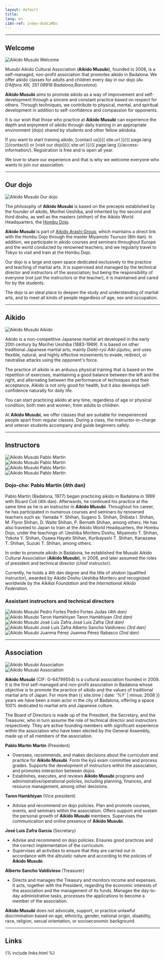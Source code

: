 ```yaml
---
layout: default
title:
lang: en
i18n-ref: index-8oGCaMDs
---
```


<hr id="welcome" class="anchor">

## Welcome

<picture>
  <source type="image/webp" srcset="{{ site.url }}/images/index-8oGCaMDs-01.webp" class="img-fluid lazyload">
  <source type="image/jpeg" srcset="{{ site.url }}/images/index-8oGCaMDs-01.jpg" class="img-fluid lazyload">
  <img src="{{ site.url }}/images/index-8oGCaMDs-01.jpg" class="img-fluid lazyload" alt="Aikido Musubi Welcome">
</picture>

Musubi Aikido Cultural Association (__Aikido Musubi__), founded in 2008, is a self-managed, non-profit association that promotes aikido in Badalona. We offer aikido classes for adults and children every day in our dojo (_Av. D’Alfons XIII, 351 08918 Badalona, ​​Barcelona_).

__Aikido Musubi__ aims to promote aikido as a way of improvement and self-development through a sincere and constant practice based on respect for others. Through techniques, we contribute to physical, mental, and spiritual development in addition to self-confidence and compassion for opponents.

It is our wish that those who practice at __Aikido Musubi__ can experience the depth and enjoyment of aikido through daily training in an appropriate environment (dojo) shared by students and other fellow aikidoka.

If you want to start training aikido, [contact us]({{ site.url }}/{{ page.lang }}/contact/) or [visit our dojo]({{ site.url }}/{{ page.lang }}/access-information/). Registration is free and is open all year.

We love to share our experience and that is why we welcome everyone who wants to join our association.

<hr id="our-dojo" class="anchor">

## Our dojo

<picture>
  <source type="image/webp" srcset="{{ site.url }}/images/index-8oGCaMDs-09.webp" class="img-fluid lazyload">
  <source type="image/jpeg" srcset="{{ site.url }}/images/index-8oGCaMDs-09.jpg" class="img-fluid lazyload">
  <img src="{{ site.url }}/images/index-8oGCaMDs-09.jpg" class="img-fluid lazyload" alt="Aikido Musubi Our dojo">
</picture>

The philosophy of __Aikido Musubi__ is based on the precepts established by the founder of aikido, Morihei Ueshiba, and inherited by the second and third doshu, as well as the masters (_shihan_) of the Aikido World Headquarters, the [Hombu Dojo](http://www.aikikai.or.jp/).

__Aikido Musubi__ is part of [Aikido Arashi Group](http://aikidoarashigroup.com/), which maintains a direct link with the Hombu Dojo through the master Miyamoto Tsuruzo (8th dan). In addition, we participate in aikido courses and seminars throughout Europe and the world conducted by renowned teachers; and we regularly travel to Tokyo to visit and train at the Hombu Dojo.

Our dojo is a large and open space dedicated exclusively to the practice and teaching of martial arts. It is supervised and managed by the technical director and instructors of the association; but being the responsibility of everyone (not just the instructors or the teacher), it is maintained and cared for by the students.

The dojo is an ideal place to deepen the study and understanding of martial arts, and to meet all kinds of people regardless of age, sex and occupation.

<hr id="aikido" class="anchor">

## Aikido

<picture>
  <source type="image/webp" srcset="{{ site.url }}/images/index-8oGCaMDs-02.webp" class="img-fluid lazyload">
  <source type="image/jpeg" srcset="{{ site.url }}/images/index-8oGCaMDs-02.jpg" class="img-fluid lazyload">
  <img src="{{ site.url }}/images/index-8oGCaMDs-02.jpg" class="img-fluid lazyload" alt="Aikido Musubi Aikido">
</picture>

Aikido is a non-competitive Japanese martial art developed in the early 20th century by Morihei Ueshiba (1883-1969). It is based on other traditional Japanese martial arts, mainly _Daitō-ryū Aiki-jūjutsu_, and uses flexible, natural, and highly effective movements to evade, redirect, or neutralise attacks using the opponent's force.

The practice of aikido is an arduous physical training that is based on the repetition of exercises, maintaining a good balance between the left and the right, and alternating between the performance of techniques and their acceptance. Aikido is not only good for health, but it also develops self-confidence naturally for daily life.

You can start practicing aikido at any time, regardless of age or physical condition; both men and women, from adults to children.

At __Aikido Musubi__, we offer classes that are suitable for inexperienced people apart from regular classes. During a class, the instructor-in-charge and veteran students accompany and guide beginners safely.

<hr id="instructors" class="anchor">

## Instructors

<div id="index-8oGCaMDs-instructors" class="container">
  <div class="row">
    <div class="col col-sm">
      <picture>
        <source type="image/webp" srcset="{{ site.url }}/images/index-8oGCaMDs-05_.webp" class="img-fluid lazyload">
        <source type="image/jpeg" srcset="{{ site.url }}/images/index-8oGCaMDs-05_.jpg" class="img-fluid lazyload">
        <img src="{{ site.url }}/images/index-8oGCaMDs-04.jpg" class="img-fluid lazyload" alt="Aikido Musubi Pablo Martín">
      </picture>
    </div>
    <div class="col col-sm">
      <picture>
        <source type="image/webp" srcset="{{ site.url }}/images/index-8oGCaMDs-06_.webp" class="img-fluid lazyload">
        <source type="image/jpeg" srcset="{{ site.url }}/images/index-8oGCaMDs-06_.jpg" class="img-fluid lazyload">
        <img src="{{ site.url }}/images/index-8oGCaMDs-06.jpg" class="img-fluid lazyload" alt="Aikido Musubi Pablo Martín">
      </picture>
    </div>
  </div>
  <div class="row">
    <div class="col col-sm">
      <picture>
        <source type="image/webp" srcset="{{ site.url }}/images/index-8oGCaMDs-07_.webp" class="img-fluid lazyload">
        <source type="image/jpeg" srcset="{{ site.url }}/images/index-8oGCaMDs-07_.jpg" class="img-fluid lazyload">
        <img src="{{ site.url }}/images/index-8oGCaMDs-07.jpg" class="img-fluid lazyload" alt="Aikido Musubi Pablo Martín">
      </picture>
    </div>
    <div class="col col-sm">
      <picture>
        <source type="image/webp" srcset="{{ site.url }}/images/index-8oGCaMDs-08_.webp" class="img-fluid lazyload">
        <source type="image/jpeg" srcset="{{ site.url }}/images/index-8oGCaMDs-08_.jpg" class="img-fluid lazyload">
        <img src="{{ site.url }}/images/index-8oGCaMDs-08.jpg" class="img-fluid lazyload" alt="Aikido Musubi Pablo Martín">
      </picture>
    </div>
  </div>
</div>

### Dojo-cho: Pablo Martín (4th dan)

Pablo Martín (Badalona, ​​1977) began practicing aikido in Badalona in 1999 with Ricard Coll (4th dan). Afterwards, he continued his practice at the same time as he is an instructor in __Aikido Musubi__. Throughout his career, he has participated in numerous courses and seminars by renowned teachers such as: Yamada Y. Shihan, Sugano S. Shihan, Shibata I. Shihan, M. Flynn Shihan, D. Waite Shihan, P. Bernath Shihan, among others. He has also traveled to Japan to train at the Aikido World Headquarters, the Hombu Dojo, under the teachings of: Ueshiba Moriteru Doshu, Miyamoto T. Shihan, Yokota Y. Shihan, Osawa Hayato Shihan, Kuribayashi T. Shihan, Kanazawa T. Shihan, Suzuki T. Shihan, among others.

In order to promote aikido in Badalona, ​​he established the Musubi Aikido Cultural Association (__Aikido Musubi__), in 2008, and later assumed the roles of president and technical director (chief instructor).

Currently, he holds a 4th dan degree and the title of _shidoin_ (qualified instructor), awarded by Aikido Doshu Ueshiba Moriteru and recognized worldwide by the _Aikikai Foundation_ and the _International Aikido Federation_.

### Assistant instructors and technical directors

<div id="index-8oGCaMDs-instructors" class="container">
  <div class="row">
    <div class="col-4 col-sm-4">
      <picture>
        <source type="image/webp" srcset="{{ site.url }}/images/placeholder.webp" class="img-fluid lazyload">
        <source type="image/jpeg" srcset="{{ site.url }}/images/placeholder.jpg" class="img-fluid lazyload">
        <img src="{{ site.url }}/images/placeholder.jpg" class="img-fluid lazyload" alt="Aikido Musubi Pedro Fortes">
      </picture>
      <span>Pedro Fortes Judas <em>(4th dan)</em></span>
    </div>
    <div class="col-4 col-sm-4">
      <picture>
        <source type="image/webp" srcset="{{ site.url }}/images/placeholder.webp" class="img-fluid lazyload">
        <source type="image/jpeg" srcset="{{ site.url }}/images/placeholder.jpg" class="img-fluid lazyload">
        <img src="{{ site.url }}/images/placeholder.jpg" class="img-fluid lazyload" alt="Aikido Musubi Taron Hamkhiyan">
      </picture>
      <span>Taron Hamkhiyan <em>(3rd dan)</em></span>
    </div>
    <div class="col-4 col-sm-4">
      <picture>
        <source type="image/webp" srcset="{{ site.url }}/images/placeholder.webp" class="img-fluid lazyload">
        <source type="image/jpeg" srcset="{{ site.url }}/images/placeholder.jpg" class="img-fluid lazyload">
        <img src="{{ site.url }}/images/placeholder.jpg" class="img-fluid lazyload" alt="Aikido Musubi José Luis Zafra">
      </picture>
      <span>José Luis Zafra <em>(3rd dan)</em></span>
    </div>
  </div>
  <div class="row">
    <div class="col-4 col-sm-4">
      <picture>
        <source type="image/webp" srcset="{{ site.url }}/images/placeholder.webp" class="img-fluid lazyload">
        <source type="image/jpeg" srcset="{{ site.url }}/images/placeholder.jpg" class="img-fluid lazyload">
        <img src="{{ site.url }}/images/placeholder.jpg" class="img-fluid lazyload" alt="Aikido Musubi José Luis Zafra">
      </picture>
      <span>Alberto Sancho Valdivieso <em>(3rd dan)</em></span>
    </div>
    <div class="col-4 col-sm-4">
      <picture>
        <source type="image/webp" srcset="{{ site.url }}/images/placeholder.webp" class="img-fluid lazyload">
        <source type="image/jpeg" srcset="{{ site.url }}/images/placeholder.jpg" class="img-fluid lazyload">
        <img src="{{ site.url }}/images/placeholder.jpg" class="img-fluid lazyload" alt="Aikido Musubi Juanma Pérez">
      </picture>
      <span>Juanma Pérez Rabasco <em>(2nd dan)</em></span>
    </div>
  </div>
</div>

<hr id="association" class="anchor">

## Association

<div id="index-8oGCaMDs-cultural-association" class="container">
  <div class="row">
    <div class="col col-sm">
      <picture>
        <source type="image/webp" srcset="{{ site.url }}/images/index-8oGCaMDs-12.webp" class="img-fluid lazyload">
        <source type="image/jpeg" srcset="{{ site.url }}/images/index-8oGCaMDs-12.jpg" class="img-fluid lazyload">
        <img src="{{ site.url }}/images/index-8oGCaMDs-12.jpg" class="img-fluid lazyload" alt="Aikido Musubi Association">
      </picture>
    </div>
    <div class="col col-sm">
      <picture>
        <source type="image/webp" srcset="{{ site.url }}/images/index-8oGCaMDs-11.webp" class="img-fluid lazyload">
        <source type="image/jpeg" srcset="{{ site.url }}/images/index-8oGCaMDs-11.jpg" class="img-fluid lazyload">
        <img src="{{ site.url }}/images/index-8oGCaMDs-11.jpg" class="img-fluid lazyload" alt="Aikido Musubi Association">
      </picture>
    </div>
  </div>
</div>

__Aikido Musubi__ (CIF: G-64799554) is a cultural association founded in 2008. It is the first self-managed and non-profit association in Badalona whose objective is to promote the practice of aikido and the values ​​of traditional martial arts of Japan. For more than {{ site.time | date: '%Y' | minus: 2008 }} years we have been a main actor in the city of Badalona, ​​offering a space 100% dedicated to martial arts and Japanese culture.

The Board of Directors is made up of the President, the Secretary, and the Treasurer, who in turn assume the role of technical director and instructors respectively. They are active founding members with significant experience within the association who have been elected by the General Assembly, made up of all members of the association.

__Pablo Martín Martín__ (President)
- Oversees, recommends, and makes decisions about the curriculum and practice for __Aikido Musubi__. Form the _kyū_ exam committee and process grades. Supports the development of instructors within the association, and promotes interaction between dojos.
- Establishes, executes, and reviews __Aikido Musubi__ programs and administrative/operational policies, including planning, finances, and resource management, among other decisions.

__Taron Hamkhiyan__ (Vice president)
- Advise and recommend on dojo policies. Plan and promote courses, events, and seminars within the association. Offers support and sustain the personal growth of __Aikido Musubi__ members. Supervises the communication and online presence of __Aikido Musubi__.

__José Luís Zafra García__ (Secretary)
- Advise and recommend on dojo policies. Ensures good practices and the correct implementation of the curriculum.
- Supervises all activities to ensure that they are carried out in accordance with the altruistic nature and according to the policies of __Aikido Musubi__.

__Alberto Sancho Valdivieso__ (Treasurer)
- Directs and manages the Treasury and monitors income and expenses. It acts, together with the President, regarding the economic interests of the association and the management of its funds. Manages the day-to-day administrative tasks, processes the applications to become a member of the association.

__Aikido Musubi__ does not advocate, support, or practice unlawful discrimination based on age, ethnicity, gender, national origin, disability, race, religion, sexual orientation, or socioeconomic background.

<hr id="links" class="anchor">

## Links

{% include links.html %}

